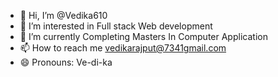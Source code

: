 - 👋 Hi, I’m @Vedika610
- 👀 I’m interested in Full stack Web development 
- 🌱 I’m currently Completing Masters In Computer Application
- 📫 How to reach me vedikarajput@7341gmail.com
- 😄 Pronouns: Ve-di-ka

<!---
Vedika610/Vedika610 is a ✨ special ✨ repository because its `README.md` (this file) appears on your GitHub profile.
You can click the Preview link to take a look at your changes.
--->
